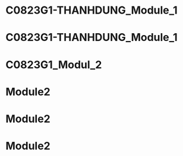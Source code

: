 # C0823G1-THANHDUNG_Module_1
# C0823G1-THANHDUNG_Module_1
# C0823G1_Modul_2
# Module2
# Module2
# Module2
